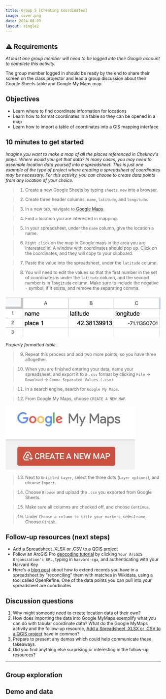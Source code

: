 ```yaml
---
title: Group 5 [Creating Coordinates]
image: cover.png
date: 2024-08-09
layout: single2
---
```


<div class="alert-warning">
<h2>⚠️ Requirements</h2>
<p><em>At least one group member will need to be logged into their Google account to complete this activity.</em></p>
  <p>The group member logged in should be ready by the end to share their screen on the class projector and lead a group discussion about their Google Sheets table and Google My Maps map. </p>
</div>

## Objectives

- Learn where to find coordinate information for locations
- Learn how to format coordinates in a table so they can be opened in a map
- Learn how to import a table of coordinates into a GIS mapping interface


## 10 minutes to get started

*Imagine you want to make a map of all the places referenced in Chekhov's plays. Where would you get that data? In many cases, you may need to assemble location data yourself into a spreadsheet. This is just one example of the type of project where creating a spreadsheet of coordinates may be necessary. For this activity, you can choose to create data points from any location of your choice.*

> 1. Create a new Google Sheets by typing `sheets.new` into a browser. 

> 2. Create three header columns, `name`, `latitude`, and `longitude`. 

> 3. In a new tab, navigate to [Google Maps](https://www.google.com/maps/).

> 4. Find a location you are interested in mapping.

> 5. In your spreadsheet, under the `name` column, give the location a name. 

> 6. `Right click` on the map in Google maps in the area you are interested in. A window with coordinates should pop up. Click on the coordinates, and they will copy to your clipboard. 

> 7. Paste the value into the spreadsheet, under the `latitude` column.

> 8. You will need to edit the values so that the first number in the set of coordinates is under the `latitude` column, and the second number is in `longitude` column. Make sure to include the negative `-` symbol, if it exists, and remove the separating comma. 

<img src="table.png" style="width:100%; max-height:70em;" alt="table">

*Properly formatted table.*

> 9. Repeat this process and add two more points, so you have three altogether.

> 10. When you are finished entering your data, name your spreadsheet, and export it to a `.csv` format by clicking `File` → `Download` → `Comma Separated Values (.csv)`.

> 11. In a search engine, search for `Google My Maps`. 

> 12. From Google My Maps, choose `CREATE A NEW MAP`.

![Create new map button on Google My Maps](new.png)

> 13. Next to `Untitled Layer`, select the three dots (`Layer options`), and choose `Import`. 

> 14. Choose `Browse` and upload the `.csv` you exported from Google Sheets. 

> 15. Make sure all columns are checked off, and choose `Continue`. 

> 16. Under `Choose a column to title your markers`, select `name`. Choose `Finish`. 




## Follow-up resources (next steps)
- [Add a Spreadsheet .XLSX or .CSV to a QGIS project](https://mapping.share.library.harvard.edu/tutorials/qgis/add-spreadsheet/) 
- Follow an ArcGIS Pro [geocoding tutorial](https://storymaps.arcgis.com/stories/4c42eb942db4454f80dcaffb41c81c11) by clicking  `Your ArcGIS Organization's URL`, typing in `harvard-cga`, and authenticating with your Harvard Key
- Here's a [blog post](https://musingsaboutlibrarianship.blogspot.com/2017/03/openrefine-reconciliation-services.html) about how to extend records you have in a spreadsheet by "reconciling" them with matches in Wikidata, using a tool called OpenRefine. One of the data points you can pull into your spreadsheet are coordinates

## Discussion questions
1. Why might someone need to create location data of their own?
2. How does importing the data into Google MyMaps exemplify what you can do with tabular coordinate data? What do the Google MyMaps activity and the follow-up resource, [Add a Spreadsheet .XLSX or .CSV to a QGIS project](https://mapping.share.library.harvard.edu/tutorials/qgis/add-spreadsheet/) have in common?
3. Prepare to present any demos which could help communicate these takeaways.
4. Did you find anything else surprising or interesting in the follow-up resources?

--- 

## Group exploration 

## Demo and data


